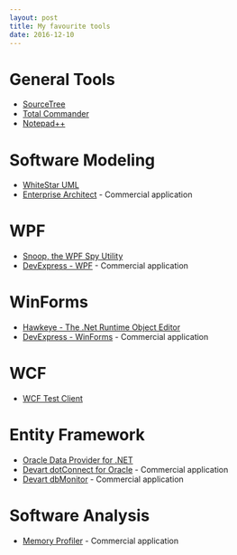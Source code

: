 ```yaml
---
layout: post
title: My favourite tools
date: 2016-12-10
---
```


# General Tools

  * [SourceTree](https://www.sourcetreeapp.com/ "SourceTree")
  * [Total Commander](https://www.ghisler.com/ "Total Commander")
  * [Notepad++](https://notepad-plus-plus.org/ "Notepad++")

# Software Modeling

  * [WhiteStar UML](https://sourceforge.net/projects/whitestaruml/ "WhiteStar UML")
  * [Enterprise Architect](http://www.sparxsystems.com.au/ "Enterprise Architect") - Commercial application

# WPF

  * [Snoop, the WPF Spy Utility](https://snoopwpf.codeplex.com/ "Snoop, the WPF Spy Utility")
  * [DevExpress - WPF](https://www.devexpress.com/products/net/controls/wpf/ "DevExpress WPF") - Commercial application

# WinForms

  * [Hawkeye - The .Net Runtime Object Editor](http://hawkeye.codeplex.com/ "Hawkeye - The .Net Runtime Object Editor")
  * [DevExpress - WinForms](https://www.devexpress.com/products/net/controls/winforms/ "DevExpress WinForms") - Commercial application

# WCF

  * [WCF Test Client](https://msdn.microsoft.com/en-us/library/bb552364(v=vs.110).aspx "WCF Test Client")

# Entity Framework

  * [Oracle Data Provider for .NET](http://www.oracle.com/technetwork/topics/dotnet/index-085163.html "Oracle Data Provider for .NET")
  * [Devart dotConnect for Oracle](https://www.devart.com/dotconnect/oracle/ "Devart dotConnect for Oracle") - Commercial application
  * [Devart dbMonitor](https://www.devart.com/dbmonitor/ "Devart dbMonitor") - Commercial application

# Software Analysis

  * [Memory Profiler](http://memprofiler.com/ "Memory Profiler") - Commercial application